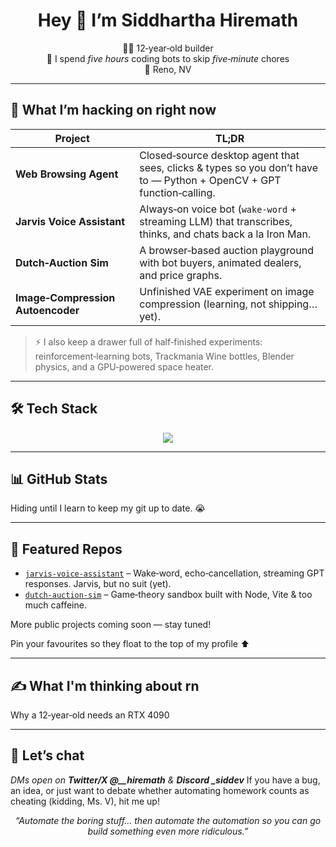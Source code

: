 <!-- PROFILE README for https://github.com/siddharthahiremath -->

<h1 align="center">Hey 👋 I’m Siddhartha Hiremath</h1>

<p align="center">
  🧑‍💻 12‑year‑old builder <br/>
  🤖 I spend <em>five hours</em> coding bots to skip <em>five‑minute</em> chores <br/>
  📍 Reno, NV
</p>

---

## 🚀 What I’m hacking on right now

| Project                           | TL;DR                                                                                                                |
| --------------------------------- | -------------------------------------------------------------------------------------------------------------------- |
| **Web Browsing Agent**            | Closed‑source desktop agent that sees, clicks & types so you don’t have to — Python + OpenCV + GPT function‑calling. |
| **Jarvis Voice Assistant**        | Always‑on voice bot (`wake‑word` + streaming LLM) that transcribes, thinks, and chats back a la Iron Man.            |
| **Dutch‑Auction Sim**             | A browser‑based auction playground with bot buyers, animated dealers, and price graphs.                              |
| **Image‑Compression Autoencoder** | Unfinished VAE experiment on image compression (learning, not shipping… yet).                                        |

> ⚡ I also keep a drawer full of half‑finished experiments: reinforcement‑learning bots, Trackmania Wine bottles, Blender physics, and a GPU‑powered space heater.

---

## 🛠 Tech Stack

<p align="center">
  <img src="https://skillicons.dev/icons?i=python,js,cpp,react,html,pytorch,opencv,blender,githubactions,bash" />
</p>

---

## 📊 GitHub Stats

Hiding until I learn to keep my git up to date. 😭

---

## 🌟 Featured Repos

<!-- Note: Web Browsing Agent is closed‑source, so no public repo link -->

* [`jarvis-voice-assistant`](https://github.com/siddharthahiremath/jarvis-voice-assistant) – Wake‑word, echo‑cancellation, streaming GPT responses. Jarvis, but no suit (yet).
* [`dutch-auction-sim`](https://github.com/siddharthahiremath/dutch-auction-sim) – Game‑theory sandbox built with Node, Vite & too much caffeine.

More public projects coming soon — stay tuned!

Pin your favourites so they float to the top of my profile ⬆️

---

## ✍️ What I'm thinking about rn

Why a 12‑year‑old needs an RTX 4090

---

## 💬 Let’s chat

*DMs open on **Twitter/X @\_\_hiremath** & **Discord \_siddev***
If you have a bug, an idea, or just want to debate whether automating homework counts as cheating (kidding, Ms. V), hit me up!

<p align="center"><i>
“Automate the boring stuff… then automate the automation so you can go build something even more ridiculous.”
</i></p>
